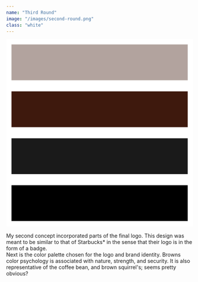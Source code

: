 ```yaml
---
name: "Third Round"
image: "/images/second-round.png"
class: "white"
---
```


![](/images/bs-colours.png)

<p class="push-0">
My second concept incorporated parts of the final logo. This design was meant to be similar to that of Starbucks* in the sense that their logo is in the form of a badge.<br>
Next is the color palette chosen for the logo and brand identity. Browns color psychology is associated with nature, strength, and security. It is also representative of the coffee bean, and brown squirrel's; seems pretty obvious?
</p>
